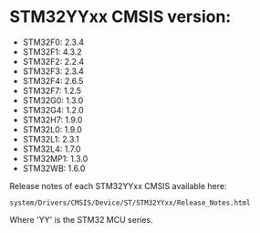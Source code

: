 # STM32YYxx CMSIS version:

  * STM32F0: 2.3.4
  * STM32F1: 4.3.2
  * STM32F2: 2.2.4
  * STM32F3: 2.3.4
  * STM32F4: 2.6.5
  * STM32F7: 1.2.5
  * STM32G0: 1.3.0
  * STM32G4: 1.2.0
  * STM32H7: 1.9.0
  * STM32L0: 1.9.0
  * STM32L1: 2.3.1
  * STM32L4: 1.7.0
  * STM32MP1: 1.3.0
  * STM32WB: 1.6.0

Release notes of each STM32YYxx CMSIS available here:

`system/Drivers/CMSIS/Device/ST/STM32YYxx/Release_Notes.html`

Where 'YY' is the STM32 MCU series.
